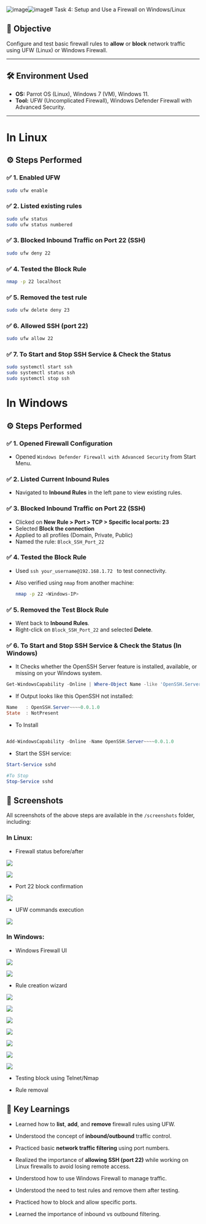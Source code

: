 ![image](https://github.com/user-attachments/assets/9bec019e-defe-46a3-8254-8fea15a51ddc)![image](https://github.com/user-attachments/assets/2b1797c2-597d-495d-961b-343aff53ce35)# Task 4: Setup and Use a Firewall on Windows/Linux

## 🎯 Objective

Configure and test basic firewall rules to **allow** or **block** network traffic using UFW (Linux) or Windows Firewall.

---

## 🛠️ Environment Used

- **OS:** Parrot OS (Linux), Windows 7 (VM), Windows 11.
- **Tool:** UFW (Uncomplicated Firewall),  Windows Defender Firewall with Advanced Security.


---

# In Linux

## ⚙️ Steps Performed

### ✅ 1. Enabled UFW

```bash
sudo ufw enable
```

### ✅ 2. Listed existing rules

```bash
sudo ufw status
sudo ufw status numbered
```

### ✅ 3. Blocked Inbound Traffic on Port 22 (SSH)

```bash
sudo ufw deny 22
```

### ✅ 4. Tested the Block Rule

```bash
nmap -p 22 localhost
```

### ✅ 5. Removed the test rule

```bash
sudo ufw delete deny 23
```

### ✅ 6. Allowed SSH (port 22)

```bash
sudo ufw allow 22
```

### ✅ 7. To Start and Stop SSH Service & Check the Status

```bash
sudo systemctl start ssh
sudo systemctl status ssh
sudo systemctl stop ssh
```



# In Windows

 ## ⚙️ Steps Performed

### ✅ 1. Opened Firewall Configuration

- Opened `Windows Defender Firewall with Advanced Security` from Start Menu.

### ✅ 2. Listed Current Inbound Rules

- Navigated to **Inbound Rules** in the left pane to view existing rules.

### ✅ 3. Blocked Inbound Traffic on Port 22 (SSH)

- Clicked on **New Rule > Port > TCP > Specific local ports: 23**
- Selected **Block the connection**
- Applied to all profiles (Domain, Private, Public)
- Named the rule: `Block_SSH_Port_22`

### ✅ 4. Tested the Block Rule

- Used `ssh your_username@192.168.1.72 ` to test connectivity.
- Also verified using `nmap` from another machine:

  ```bash
  nmap -p 22 <Windows-IP>
  ```
  
### ✅ 5. Removed the Test Block Rule

- Went back to **Inbound Rules**.
- Right-click on `Block_SSH_Port_22` and selected **Delete**.

 ### ✅ 6. To Start and Stop SSH Service & Check the Status (In Windows)

- It Checks whether the OpenSSH Server feature is installed, available, or missing on your Windows system.

```powershell
Get-WindowsCapability -Online | Where-Object Name -like 'OpenSSH.Server*'
```
- If Output looks like this OpenSSH not installed:

```powershell
Name   : OpenSSH.Server~~~~0.0.1.0
State  : NotPresent
```
- To Install

```powershell

Add-WindowsCapability -Online -Name OpenSSH.Server~~~~0.0.1.0

```

- Start the SSH service:

```powershell
Start-Service sshd

#To Stop
Stop-Service sshd
```


## 📸 Screenshots

All screenshots of the above steps are available in the `/screenshots` folder, including:

### In Linux:

- Firewall status before/after

![](https://github.com/Vamsi212/Task-4-Firewall-Configuration/blob/ccfcf02ea9cb91a7f3df9a75206141fe005df551/screenshots/Screenshot%20(399).png)

![](https://github.com/Vamsi212/Task-4-Firewall-Configuration/blob/f02a4378e400b3e4032043a8e36b3a3f31c3fabb/screenshots/Screenshot%20(400).png)

- Port 22 block confirmation

![](https://github.com/Vamsi212/Task-4-Firewall-Configuration/blob/f02a4378e400b3e4032043a8e36b3a3f31c3fabb/screenshots/Screenshot%20(401).png)

- UFW commands execution

![](https://github.com/Vamsi212/Task-4-Firewall-Configuration/blob/f02a4378e400b3e4032043a8e36b3a3f31c3fabb/screenshots/Screenshot%20(402).png)


### In Windows:

- Windows Firewall UI

![](https://github.com/Vamsi212/Task-4-Firewall-Configuration/blob/9f843ac2d49a23842f83f797a6b68d6801b183cb/screenshots/Screenshot%20(403).png)

![](https://github.com/Vamsi212/Task-4-Firewall-Configuration/blob/9f843ac2d49a23842f83f797a6b68d6801b183cb/screenshots/Screenshot%20(404).png)

- Rule creation wizard

![](https://github.com/Vamsi212/Task-4-Firewall-Configuration/blob/9f843ac2d49a23842f83f797a6b68d6801b183cb/screenshots/Screenshot%20(405).png)

![](https://github.com/Vamsi212/Task-4-Firewall-Configuration/blob/9f843ac2d49a23842f83f797a6b68d6801b183cb/screenshots/Screenshot%20(406).png)

![](https://github.com/Vamsi212/Task-4-Firewall-Configuration/blob/9f843ac2d49a23842f83f797a6b68d6801b183cb/screenshots/Screenshot%20(407).png)

![](https://github.com/Vamsi212/Task-4-Firewall-Configuration/blob/9f843ac2d49a23842f83f797a6b68d6801b183cb/screenshots/Screenshot%20(408).png)

![](https://github.com/Vamsi212/Task-4-Firewall-Configuration/blob/9f843ac2d49a23842f83f797a6b68d6801b183cb/screenshots/Screenshot%20(409).png)

![](https://github.com/Vamsi212/Task-4-Firewall-Configuration/blob/9f843ac2d49a23842f83f797a6b68d6801b183cb/screenshots/Screenshot%20(410).png)

![](https://github.com/Vamsi212/Task-4-Firewall-Configuration/blob/9f843ac2d49a23842f83f797a6b68d6801b183cb/screenshots/Screenshot%20(411).png)


- Testing block using Telnet/Nmap

- Rule removal



## 🧠 Key Learnings

- Learned how to **list**, **add**, and **remove** firewall rules using UFW.
    
- Understood the concept of **inbound/outbound** traffic control.
    
- Practiced basic **network traffic filtering** using port numbers.
    
- Realized the importance of **allowing SSH (port 22)** while working on Linux firewalls to avoid losing remote access.
 
- Understood how to use Windows Firewall to manage traffic.
  
- Understood the need to test rules and remove them after testing.

- Practiced how to block and allow specific ports.

- Learned the importance of inbound vs outbound filtering.
